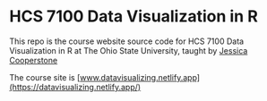 # HCS 7100 Data Visualization in R
This repo is the course website source code for HCS 7100 Data Visualization in R at The Ohio State University, taught by [Jessica Cooperstone](www.cooperstonelab.com)

The course site is [www.datavisualizing.netlify.app](https://datavisualizing.netlify.app/)
